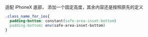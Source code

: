 适配 iPhoneX 底部， 添加一个固定高度，其余内容还是按照原先的定义
  ```css
  .class_name_for_ios{
    padding-bottom: constant(safe-area-inset-bottom)
    padding-bottom: env(safe-area-inset-bottom)
  }
  ```